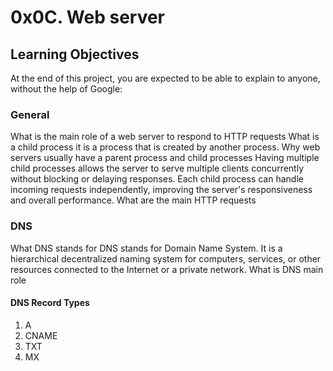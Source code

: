 # 0x0C. Web server
## Learning Objectives
At the end of this project, you are expected to be able to explain to anyone, without the help of Google:

### General
What is the main role of a web server
to respond to HTTP requests
What is a child process
it is a process that is created by another process.
Why web servers usually have a parent process and child processes
Having multiple child processes allows the server to serve multiple clients concurrently without blocking or delaying responses. Each child process can handle incoming requests independently, improving the server's responsiveness and overall performance.
What are the main HTTP requests
### DNS
What DNS stands for
DNS stands for Domain Name System. It is a hierarchical decentralized naming system for computers, services, or other resources connected to the Internet or a private network.
What is DNS main role
#### DNS Record Types
1. A
2. CNAME
3. TXT
4. MX

